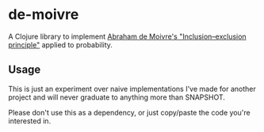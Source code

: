 # de-moivre

A Clojure library to implement [Abraham de Moivre's "Inclusion–exclusion principle"][1]
applied to probability.

## Usage

This is just an experiment over naive implementations I've made for another
project and will never graduate to anything more than SNAPSHOT.

Please don't use this as a dependency, or just copy/paste the code you're
interested in.

[1]: https://en.wikipedia.org/wiki/Inclusion%E2%80%93exclusion_principle